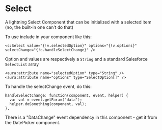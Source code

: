 # Select
A lightning Select Component that can be initialized with a selected item (no, the built-in one can't do that)

To use include in your component like this:

    <c:Select value="{!v.selectedOption}" options="{!v.options}" selectChange="{!c.handleSelectChange}" />
    
Option and values are respectively a `String` and a standard Salesforce `SelectList` array

    <aura:attribute name="selectedOption" type="String" />
    <aura:attribute name="options" type="SelectOption[]" />
    
To handle the selectChange event, do this:

    handleSelectChange: function(component, event, helper) {
      var val = event.getParam("data");
      helper.doSomething(component, val);
    },

There is a "DataChange" event dependency in this component - get it from the DatePicker component.
